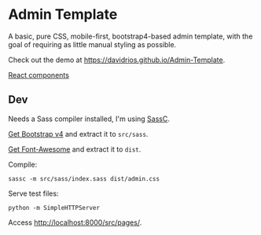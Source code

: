 # Admin Template

A basic, pure CSS, mobile-first, bootstrap4-based admin template, with the goal of requiring as little manual styling as possible.

Check out the demo at <https://davidrios.github.io/Admin-Template>.

[React components](https://github.com/davidrios/admin-components)


## Dev

Needs a Sass compiler installed, I'm using [SassC](https://github.com/sass/libsass/blob/master/docs/build.md).

[Get Bootstrap v4](https://github.com/twbs/bootstrap/archive/v4.0.0-alpha.4.zip) and
extract it to `src/sass`.

[Get Font-Awesome](https://fortawesome.github.io/Font-Awesome/assets/font-awesome-4.5.0.zip) and
extract it to `dist`.

Compile:

    sassc -m src/sass/index.sass dist/admin.css

Serve test files:

    python -m SimpleHTTPServer

Access <http://localhost:8000/src/pages/>.

